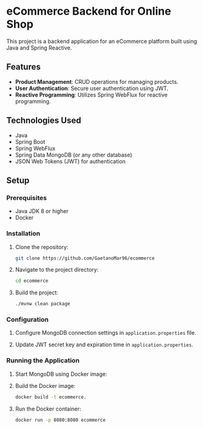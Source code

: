 # eCommerce Backend for Online Shop

This project is a backend application for an eCommerce platform built using Java and Spring Reactive.

## Features

- **Product Management**: CRUD operations for managing products.
- **User Authentication**: Secure user authentication using JWT.
- **Reactive Programming**: Utilizes Spring WebFlux for reactive programming.

## Technologies Used

- Java
- Spring Boot
- Spring WebFlux
- Spring Data MongoDB (or any other database)
- JSON Web Tokens (JWT) for authentication

## Setup

### Prerequisites

- Java JDK 8 or higher
- Docker

### Installation

1. Clone the repository:

    ```bash
    git clone https://github.com/GaetanoMar96/ecommerce
    ```

2. Navigate to the project directory:

    ```bash
    cd ecommerce
    ```

3. Build the project:

    ```bash
    ./mvnw clean package
    ```

### Configuration

1. Configure MongoDB connection settings in `application.properties` file.

2. Update JWT secret key and expiration time in `application.properties`.

### Running the Application

1. Start MongoDB using Docker image:

2. Build the Docker image:

    ```bash
    docker build -t ecommerce.
    ```

3. Run the Docker container:

    ```bash
    docker run -p 8080:8080 ecommerce
    ```

